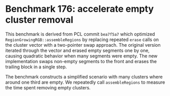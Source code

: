 # Benchmark 176: accelerate empty cluster removal

This benchmark is derived from PCL commit `bea7f5a7` which optimized
`RegionGrowingRGB::assembleRegions` by replacing repeated `erase` calls
on the cluster vector with a two-pointer swap approach. The original
version iterated through the vector and erased empty segments one by
one, causing quadratic behavior when many segments were empty. The new
implementation swaps non-empty segments to the front and erases the
trailing block in a single step.

The benchmark constructs a simplified scenario with many clusters where
around one third are empty. We repeatedly call `assembleRegions` to
measure the time spent removing empty clusters.
